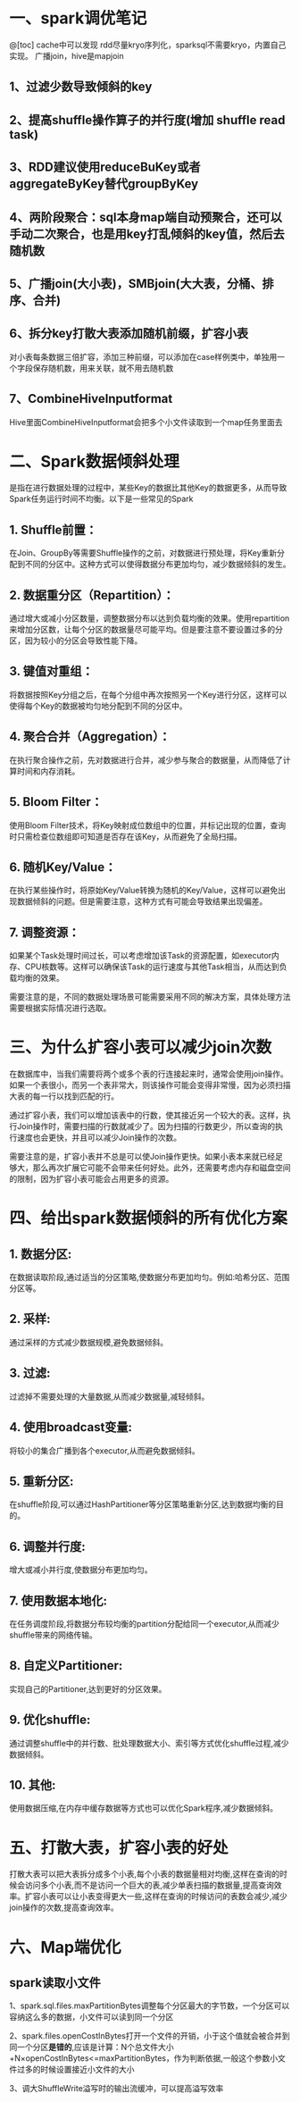 # 一、spark调优笔记
@[toc]
cache中可以发现
rdd尽量kryo序列化，sparksql不需要kryo，内置自己实现。
广播join，hive是mapjoin

## 1、过滤少数导致倾斜的key

## 2、提高shuffle操作算子的并行度(增加 shuffle read task)

## 3、RDD建议使用reduceBuKey或者aggregateByKey替代groupByKey

## 4、两阶段聚合：sql本身map端自动预聚合，还可以手动二次聚合，也是用key打乱倾斜的key值，然后去随机数

## 5、广播join(大小表)，SMBjoin(大大表，分桶、排序、合并)

## 6、拆分key打散大表添加随机前缀，扩容小表
对小表每条数据三倍扩容，添加三种前缀，可以添加在case样例类中，单独用一个字段保存随机数，用来关联，就不用去随机数

## 7、CombineHiveInputformat
Hive里面CombineHiveInputformat会把多个小文件读取到一个map任务里面去

# 二、Spark数据倾斜处理
是指在进行数据处理的过程中，某些Key的数据比其他Key的数据更多，从而导致Spark任务运行时间不均衡。以下是一些常见的Spark

## 1. Shuffle前置：
在Join、GroupBy等需要Shuffle操作的之前，对数据进行预处理，将Key重新分配到不同的分区中。这种方式可以使得数据分布更加均匀，减少数据倾斜的发生。

## 2. 数据重分区（Repartition）：
通过增大或减小分区数量，调整数据分布以达到负载均衡的效果。使用repartition来增加分区数，让每个分区的数据量尽可能平均。但是要注意不要设置过多的分区，因为较小的分区会导致性能下降。

## 3. 键值对重组：
将数据按照Key分组之后，在每个分组中再次按照另一个Key进行分区，这样可以使得每个Key的数据被均匀地分配到不同的分区中。

## 4. 聚合合并（Aggregation）：
在执行聚合操作之前，先对数据进行合并，减少参与聚合的数据量，从而降低了计算时间和内存消耗。

## 5. Bloom Filter：
使用Bloom Filter技术，将Key映射成位数组中的位置，并标记出现的位置，查询时只需检查位数组即可知道是否存在该Key，从而避免了全局扫描。

## 6. 随机Key/Value：
在执行某些操作时，将原始Key/Value转换为随机的Key/Value，这样可以避免出现数据倾斜的问题。但是需要注意，这种方式有可能会导致结果出现偏差。

## 7. 调整资源：
如果某个Task处理时间过长，可以考虑增加该Task的资源配置，如executor内存、CPU核数等。这样可以确保该Task的运行速度与其他Task相当，从而达到负载均衡的效果。

需要注意的是，不同的数据处理场景可能需要采用不同的解决方案，具体处理方法需要根据实际情况进行选取。

# 三、为什么扩容小表可以减少join次数


在数据库中，当我们需要将两个或多个表的行连接起来时，通常会使用join操作。如果一个表很小，而另一个表非常大，则该操作可能会变得非常慢，因为必须扫描大表的每一行以找到匹配的行。

通过扩容小表，我们可以增加该表中的行数，使其接近另一个较大的表。这样，执行Join操作时，需要扫描的行数就减少了。因为扫描的行数更少，所以查询的执行速度也会更快，并且可以减少Join操作的次数。

需要注意的是，扩容小表并不总是可以使Join操作更快。如果小表本来就已经足够大，那么再次扩展它可能不会带来任何好处。此外，还需要考虑内存和磁盘空间的限制，因为扩容小表可能会占用更多的资源。

# 四、给出spark数据倾斜的所有优化方案

## 1. 数据分区:
在数据读取阶段,通过适当的分区策略,使数据分布更加均匀。例如:哈希分区、范围分区等。
## 2. 采样:
通过采样的方式减少数据规模,避免数据倾斜。
## 3. 过滤:
过滤掉不需要处理的大量数据,从而减少数据量,减轻倾斜。
## 4. 使用broadcast变量:
将较小的集合广播到各个executor,从而避免数据倾斜。
## 5. 重新分区:
在shuffle阶段,可以通过HashPartitioner等分区策略重新分区,达到数据均衡的目的。
## 6. 调整并行度:
增大或减小并行度,使数据分布更加均匀。
## 7. 使用数据本地化:
在任务调度阶段,将数据分布较均衡的partition分配给同一个executor,从而减少shuffle带来的网络传输。
## 8. 自定义Partitioner:
实现自己的Partitioner,达到更好的分区效果。
## 9. 优化shuffle:
通过调整shuffle中的并行数、批处理数据大小、索引等方式优化shuffle过程,减少数据倾斜。
## 10. 其他:
使用数据压缩,在内存中缓存数据等方式也可以优化Spark程序,减少数据倾斜。

# 五、打散大表，扩容小表的好处
打散大表可以把大表拆分成多个小表,每个小表的数据量相对均衡,这样在查询的时候会访问多个小表,而不是访问一个巨大的表,减少单表扫描的数据量,提高查询效率。扩容小表可以让小表变得更大一些,这样在查询的时候访问的表数会减少,减少join操作的次数,提高查询效率。

# 六、Map端优化

## spark读取小文件

1、spark.sql.files.maxPartitionBytes调整每个分区最大的字节数，一个分区可以容纳这么多的数据，小文件可以读到同一个分区

2、spark.files.openCostInBytes打开一个文件的开销，小于这个值就会被合并到同一个分区**是错的**,应该是计算：N个总文件大小+N×openCostInBytes<=maxPartitionBytes，作为判断依据,一般这个参数小文件过多的时候设置接近小文件的大小

3、调大ShuffleWrite溢写时的输出流缓冲，可以提高溢写效率
